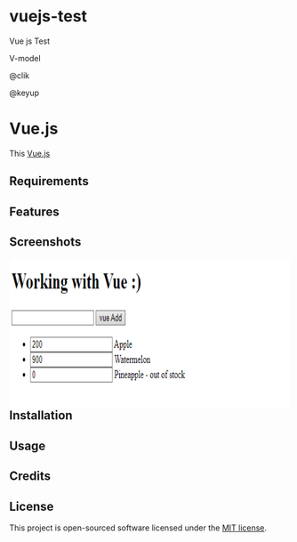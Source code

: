 # vuejs-test
Vue js Test


V-model

@clik

@keyup

# Vue.js

This [Vue.js](https://v2.vuejs.org)

## Requirements

## Features

## Screenshots
<img align="right" height="270px" alt="Coding" src="public\img\Screenshot 2022-03-21-114517.png" />

## Installation

## Usage

## Credits


## License

This project is open-sourced software licensed under the [MIT license](LICENSE.md).
